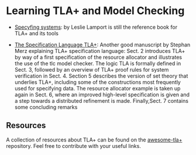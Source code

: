 # Learning TLA+ and Model Checking

* [Specyfing systems](https://lamport.azurewebsites.net/tla/book.html): by Leslie Lamport is still the reference book for TLA+ and its tools

* [The Specification Language TLA+](https://members.loria.fr/SMerz/papers/tla+logic2008.pdf): Another good manuscript by Stephan Merz explaining TLA+ specification language:  Sect. 2 introduces TLA+ by way of a first specification of the resource allocator and illustrates the use of the tlc model checker. The logic TLA is formally defined in Sect. 3, followed by an overview of TLA+ proof rules for system verification in Sect. 4. Section 5 describes the version of set theory that underlies TLA+, including some of the constructions most frequently used for specifying data. The resource allocator example is taken up again in Sect. 6, where an improved high-level specification is given and a step towards a distributed refinement is made. Finally,Sect. 7 contains some concluding remarks


## Resources
A collection of resources about TLA+ can be found on the [awesome-tla+](https://github.com/tlaplus/awesome-tlaplus) repository. Feel free to contribute with your useful links.


